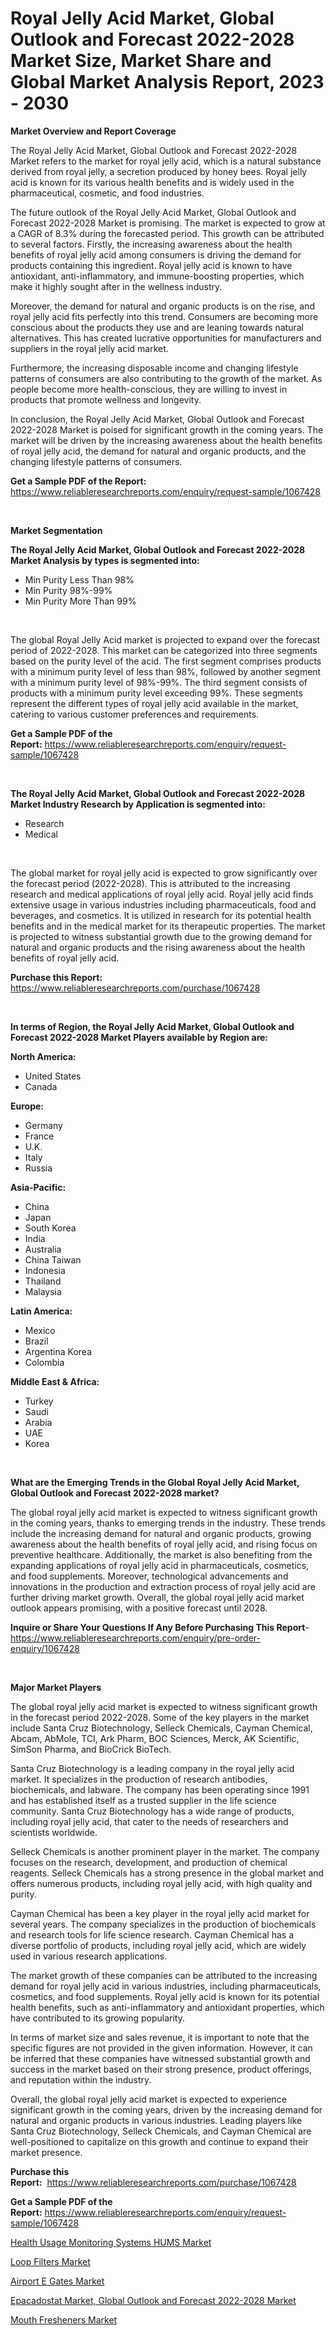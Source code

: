 <p><h1>Royal Jelly Acid Market, Global Outlook and Forecast 2022-2028 Market Size, Market Share and Global Market Analysis Report, 2023 - 2030</h1></p><p><strong>Market Overview and Report Coverage</strong></p>
<p><p>The Royal Jelly Acid Market, Global Outlook and Forecast 2022-2028 Market refers to the market for royal jelly acid, which is a natural substance derived from royal jelly, a secretion produced by honey bees. Royal jelly acid is known for its various health benefits and is widely used in the pharmaceutical, cosmetic, and food industries.</p><p>The future outlook of the Royal Jelly Acid Market, Global Outlook and Forecast 2022-2028 Market is promising. The market is expected to grow at a CAGR of 8.3% during the forecasted period. This growth can be attributed to several factors. Firstly, the increasing awareness about the health benefits of royal jelly acid among consumers is driving the demand for products containing this ingredient. Royal jelly acid is known to have antioxidant, anti-inflammatory, and immune-boosting properties, which make it highly sought after in the wellness industry.</p><p>Moreover, the demand for natural and organic products is on the rise, and royal jelly acid fits perfectly into this trend. Consumers are becoming more conscious about the products they use and are leaning towards natural alternatives. This has created lucrative opportunities for manufacturers and suppliers in the royal jelly acid market.</p><p>Furthermore, the increasing disposable income and changing lifestyle patterns of consumers are also contributing to the growth of the market. As people become more health-conscious, they are willing to invest in products that promote wellness and longevity.</p><p>In conclusion, the Royal Jelly Acid Market, Global Outlook and Forecast 2022-2028 Market is poised for significant growth in the coming years. The market will be driven by the increasing awareness about the health benefits of royal jelly acid, the demand for natural and organic products, and the changing lifestyle patterns of consumers.</p></p>
<p><strong>Get a Sample PDF of the Report:</strong> <a href="https://www.reliableresearchreports.com/enquiry/request-sample/1067428">https://www.reliableresearchreports.com/enquiry/request-sample/1067428</a></p>
<p>&nbsp;</p>
<p><strong>Market Segmentation</strong></p>
<p><strong>The Royal Jelly Acid Market, Global Outlook and Forecast 2022-2028 Market Analysis by types is segmented into:</strong></p>
<p><ul><li>Min Purity Less Than 98%</li><li>Min Purity 98%-99%</li><li>Min Purity More Than 99%</li></ul></p>
<p>&nbsp;</p>
<p><p>The global Royal Jelly Acid market is projected to expand over the forecast period of 2022-2028. This market can be categorized into three segments based on the purity level of the acid. The first segment comprises products with a minimum purity level of less than 98%, followed by another segment with a minimum purity level of 98%-99%. The third segment consists of products with a minimum purity level exceeding 99%. These segments represent the different types of royal jelly acid available in the market, catering to various customer preferences and requirements.</p></p>
<p><strong>Get a Sample PDF of the Report:</strong>&nbsp;<a href="https://www.reliableresearchreports.com/enquiry/request-sample/1067428">https://www.reliableresearchreports.com/enquiry/request-sample/1067428</a></p>
<p>&nbsp;</p>
<p><strong>The Royal Jelly Acid Market, Global Outlook and Forecast 2022-2028 Market Industry Research by Application is segmented into:</strong></p>
<p><ul><li>Research</li><li>Medical</li></ul></p>
<p>&nbsp;</p>
<p><p>The global market for royal jelly acid is expected to grow significantly over the forecast period (2022-2028). This is attributed to the increasing research and medical applications of royal jelly acid. Royal jelly acid finds extensive usage in various industries including pharmaceuticals, food and beverages, and cosmetics. It is utilized in research for its potential health benefits and in the medical market for its therapeutic properties. The market is projected to witness substantial growth due to the growing demand for natural and organic products and the rising awareness about the health benefits of royal jelly acid.</p></p>
<p><strong>Purchase this Report:</strong>&nbsp; <a href="https://www.reliableresearchreports.com/purchase/1067428">https://www.reliableresearchreports.com/purchase/1067428</a></p>
<p>&nbsp;</p>
<p><strong>In terms of Region, the Royal Jelly Acid Market, Global Outlook and Forecast 2022-2028 Market Players available by Region are:</strong></p>
<p>
    <p> <strong> North America: </strong>
        <ul>
            <li>United States</li>
            <li>Canada</li>
        </ul>
        </p> 
    <p> <strong> Europe: </strong>
        <ul>
            <li>Germany</li>
            <li>France</li>
            <li>U.K.</li>
            <li>Italy</li>
            <li>Russia</li>
        </ul>
        </p> 
    <p> <strong> Asia-Pacific: </strong>
        <ul>
            <li>China</li>
            <li>Japan</li>
            <li>South Korea</li>
            <li>India</li>
            <li>Australia</li>
            <li>China Taiwan</li>
            <li>Indonesia</li>
            <li>Thailand</li>
            <li>Malaysia</li>
        </ul>
        </p> 
    <p> <strong> Latin America: </strong>
        <ul>
            <li>Mexico</li>
            <li>Brazil</li>
            <li>Argentina Korea</li>
            <li>Colombia</li>
        </ul>
        </p> 
    <p> <strong> Middle East & Africa: </strong>
        <ul>
            <li>Turkey</li>
            <li>Saudi</li>
            <li>Arabia</li>
            <li>UAE</li>
            <li>Korea</li>
        </ul>
    </p>
    </p>
<p>&nbsp;</p>
<p><strong>What are the Emerging Trends in the Global Royal Jelly Acid Market, Global Outlook and Forecast 2022-2028 market?</strong></p>
<p><p>The global royal jelly acid market is expected to witness significant growth in the coming years, thanks to emerging trends in the industry. These trends include the increasing demand for natural and organic products, growing awareness about the health benefits of royal jelly acid, and rising focus on preventive healthcare. Additionally, the market is also benefiting from the expanding applications of royal jelly acid in pharmaceuticals, cosmetics, and food supplements. Moreover, technological advancements and innovations in the production and extraction process of royal jelly acid are further driving market growth. Overall, the global royal jelly acid market outlook appears promising, with a positive forecast until 2028.</p></p>
<p><strong>Inquire or Share Your Questions If Any Before Purchasing This Report</strong>- <a href="https://www.reliableresearchreports.com/enquiry/pre-order-enquiry/1067428">https://www.reliableresearchreports.com/enquiry/pre-order-enquiry/1067428</a></p>
<p>&nbsp;</p>
<p><strong>Major Market Players</strong></p>
<p><p>The global royal jelly acid market is expected to witness significant growth in the forecast period 2022-2028. Some of the key players in the market include Santa Cruz Biotechnology, Selleck Chemicals, Cayman Chemical, Abcam, AbMole, TCI, Ark Pharm, BOC Sciences, Merck, AK Scientific, SimSon Pharma, and BioCrick BioTech.</p><p>Santa Cruz Biotechnology is a leading company in the royal jelly acid market. It specializes in the production of research antibodies, biochemicals, and labware. The company has been operating since 1991 and has established itself as a trusted supplier in the life science community. Santa Cruz Biotechnology has a wide range of products, including royal jelly acid, that cater to the needs of researchers and scientists worldwide.</p><p>Selleck Chemicals is another prominent player in the market. The company focuses on the research, development, and production of chemical reagents. Selleck Chemicals has a strong presence in the global market and offers numerous products, including royal jelly acid, with high quality and purity.</p><p>Cayman Chemical has been a key player in the royal jelly acid market for several years. The company specializes in the production of biochemicals and research tools for life science research. Cayman Chemical has a diverse portfolio of products, including royal jelly acid, which are widely used in various research applications.</p><p>The market growth of these companies can be attributed to the increasing demand for royal jelly acid in various industries, including pharmaceuticals, cosmetics, and food supplements. Royal jelly acid is known for its potential health benefits, such as anti-inflammatory and antioxidant properties, which have contributed to its growing popularity.</p><p>In terms of market size and sales revenue, it is important to note that the specific figures are not provided in the given information. However, it can be inferred that these companies have witnessed substantial growth and success in the market based on their strong presence, product offerings, and reputation within the industry.</p><p>Overall, the global royal jelly acid market is expected to experience significant growth in the coming years, driven by the increasing demand for natural and organic products in various industries. Leading players like Santa Cruz Biotechnology, Selleck Chemicals, and Cayman Chemical are well-positioned to capitalize on this growth and continue to expand their market presence.</p></p>
<p><strong>Purchase this Report:</strong>&nbsp;&nbsp;<a href="https://www.reliableresearchreports.com/purchase/1067428">https://www.reliableresearchreports.com/purchase/1067428</a></p>
<p></p>
<p><strong>Get a Sample PDF of the Report:</strong>&nbsp;<a href="https://www.reliableresearchreports.com/enquiry/request-sample/1067428">https://www.reliableresearchreports.com/enquiry/request-sample/1067428</a></p>
<p><p><a href="https://www.reportprime.com/health-usage-monitoring-systems-hums-r5533">Health Usage Monitoring Systems HUMS Market</a></p><p><a href="https://www.linkedin.com/pulse/loop-filters-market-share-amp-new-trends-analysis-report-l4j0e/">Loop Filters Market</a></p><p><a href="https://www.reportprime.com/airport-e-gates-r5530">Airport E Gates Market</a></p><p><a href="https://github.com/RichRobinson5/Market-Research-Report-List-1/blob/main/epacadostat-market-global-outlook-and-forecast-2022-2028-market.md">Epacadostat Market, Global Outlook and Forecast 2022-2028 Market</a></p><p><a href="https://medium.com/@wadeodinnn745/mouth-fresheners-market-size-growth-forecast-2023-2030-fccddde9a757">Mouth Fresheners Market</a></p></p>